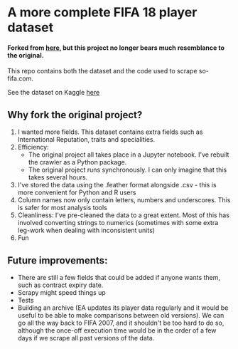 # A more complete FIFA 18 player dataset

#### Forked from [here](https://github.com/amanthedorkknight/fifa18-all-player-statistics), but this project no longer bears much resemblance to the original.

This repo contains both the dataset and the code used to scrape so-fifa.com.

See the dataset on Kaggle [here](https://www.kaggle.com/kevinmh/fifa-18-more-complete-player-dataset)

## Why fork the original project?

1. I wanted more fields. This dataset contains extra fields such as International Reputation, traits and specialities.
2. Efficiency:
    - The original project all takes place in a Jupyter notebook. I've rebuilt the crawler as a Python package.
    - The original project runs synchronously. I can only imagine that this takes several hours.
3. I've stored the data using the .feather format alongside .csv - this is more convenient for Python and R users
4. Column names now only contain letters, numbers and underscores. This is safer for most analysis tools
5. Cleanliness: I've pre-cleaned the data to a great extent. Most of this has involved converting strings to numerics (sometimes with some extra leg-work when dealing with inconsistent units)
6. Fun

## Future improvements:

- There are still a few fields that could be added if anyone wants them, such as contract expiry date.
- Scrapy might speed things up
- Tests
- Building an archive (EA updates its player data regularly and it would be useful to be able to make comparisons between old versions).
We can go all the way back to FIFA 2007, and it shouldn't be too hard to do so, although the once-off execution time would be in the order of a few days if we scrape all past versions of the data. 